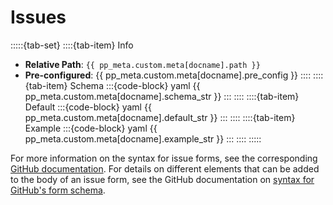 # Issues

:::::{tab-set}
::::{tab-item} Info
- **Relative Path**: `{{ pp_meta.custom.meta[docname].path }}`
- **Pre-configured**: {{ pp_meta.custom.meta[docname].pre_config }}
::::
::::{tab-item} Schema
:::{code-block} yaml
{{ pp_meta.custom.meta[docname].schema_str }}
:::
::::
::::{tab-item} Default
:::{code-block} yaml
{{ pp_meta.custom.meta[docname].default_str }}
:::
::::
::::{tab-item} Example
:::{code-block} yaml
{{ pp_meta.custom.meta[docname].example_str }}
:::
::::
:::::


For more information on the syntax for issue forms,
see the corresponding [GitHub documentation](https://docs.github.com/en/communities/using-templates-to-encourage-useful-issues-and-pull-requests/syntax-for-issue-forms).
For details on different elements that can be added to the body of an issue form,
see the GitHub documentation on [syntax for GitHub's form schema](https://docs.github.com/en/communities/using-templates-to-encourage-useful-issues-and-pull-requests/syntax-for-githubs-form-schema).